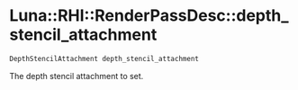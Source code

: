 # Luna::RHI::RenderPassDesc::depth_stencil_attachment

```c++
DepthStencilAttachment depth_stencil_attachment
```

The depth stencil attachment to set. 

